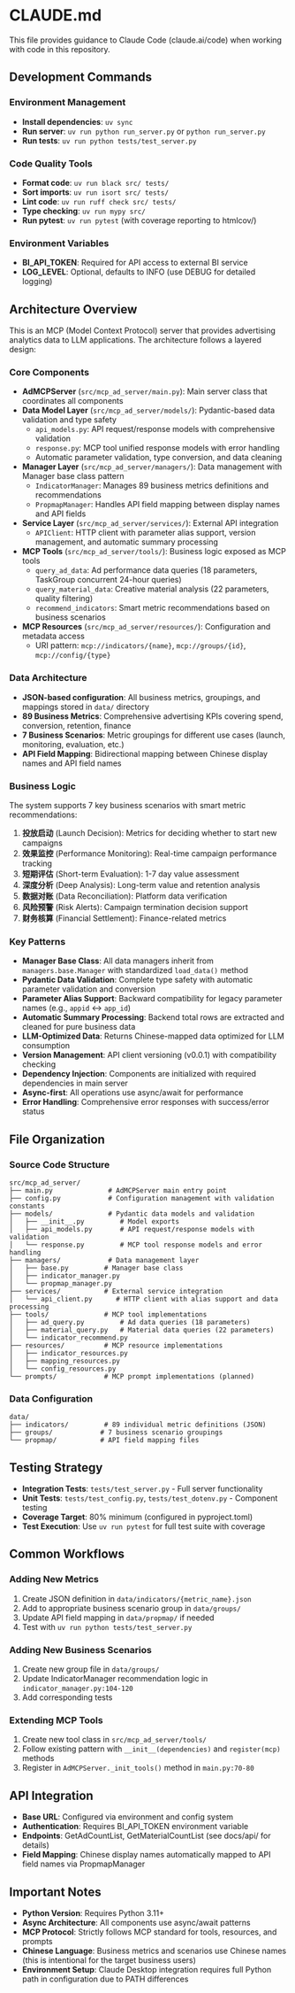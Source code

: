 # CLAUDE.md

This file provides guidance to Claude Code (claude.ai/code) when working with code in this repository.

## Development Commands

### Environment Management
- **Install dependencies**: `uv sync`
- **Run server**: `uv run python run_server.py` or `python run_server.py`
- **Run tests**: `uv run python tests/test_server.py`

### Code Quality Tools
- **Format code**: `uv run black src/ tests/`
- **Sort imports**: `uv run isort src/ tests/`
- **Lint code**: `uv run ruff check src/ tests/`
- **Type checking**: `uv run mypy src/`
- **Run pytest**: `uv run pytest` (with coverage reporting to htmlcov/)

### Environment Variables
- **BI_API_TOKEN**: Required for API access to external BI service
- **LOG_LEVEL**: Optional, defaults to INFO (use DEBUG for detailed logging)

## Architecture Overview

This is an MCP (Model Context Protocol) server that provides advertising analytics data to LLM applications. The architecture follows a layered design:

### Core Components
- **AdMCPServer** (`src/mcp_ad_server/main.py`): Main server class that coordinates all components
- **Data Model Layer** (`src/mcp_ad_server/models/`): Pydantic-based data validation and type safety
  - `api_models.py`: API request/response models with comprehensive validation
  - `response.py`: MCP tool unified response models with error handling
  - Automatic parameter validation, type conversion, and data cleaning
- **Manager Layer** (`src/mcp_ad_server/managers/`): Data management with Manager base class pattern
  - `IndicatorManager`: Manages 89 business metrics definitions and recommendations
  - `PropmapManager`: Handles API field mapping between display names and API fields
- **Service Layer** (`src/mcp_ad_server/services/`): External API integration
  - `APIClient`: HTTP client with parameter alias support, version management, and automatic summary processing
- **MCP Tools** (`src/mcp_ad_server/tools/`): Business logic exposed as MCP tools
  - `query_ad_data`: Ad performance data queries (18 parameters, TaskGroup concurrent 24-hour queries)
  - `query_material_data`: Creative material analysis (22 parameters, quality filtering)
  - `recommend_indicators`: Smart metric recommendations based on business scenarios
- **MCP Resources** (`src/mcp_ad_server/resources/`): Configuration and metadata access
  - URI pattern: `mcp://indicators/{name}`, `mcp://groups/{id}`, `mcp://config/{type}`

### Data Architecture
- **JSON-based configuration**: All business metrics, groupings, and mappings stored in `data/` directory
- **89 Business Metrics**: Comprehensive advertising KPIs covering spend, conversion, retention, finance
- **7 Business Scenarios**: Metric groupings for different use cases (launch, monitoring, evaluation, etc.)
- **API Field Mapping**: Bidirectional mapping between Chinese display names and API field names

### Business Logic
The system supports 7 key business scenarios with smart metric recommendations:
1. **投放启动** (Launch Decision): Metrics for deciding whether to start new campaigns
2. **效果监控** (Performance Monitoring): Real-time campaign performance tracking
3. **短期评估** (Short-term Evaluation): 1-7 day value assessment
4. **深度分析** (Deep Analysis): Long-term value and retention analysis
5. **数据对账** (Data Reconciliation): Platform data verification
6. **风险预警** (Risk Alerts): Campaign termination decision support
7. **财务核算** (Financial Settlement): Finance-related metrics

### Key Patterns
- **Manager Base Class**: All data managers inherit from `managers.base.Manager` with standardized `load_data()` method
- **Pydantic Data Validation**: Complete type safety with automatic parameter validation and conversion
- **Parameter Alias Support**: Backward compatibility for legacy parameter names (e.g., `appid` ↔ `app_id`)
- **Automatic Summary Processing**: Backend total rows are extracted and cleaned for pure business data
- **LLM-Optimized Data**: Returns Chinese-mapped data optimized for LLM consumption
- **Version Management**: API client versioning (v0.0.1) with compatibility checking
- **Dependency Injection**: Components are initialized with required dependencies in main server
- **Async-first**: All operations use async/await for performance
- **Error Handling**: Comprehensive error responses with success/error status

## File Organization

### Source Code Structure
```
src/mcp_ad_server/
├── main.py              # AdMCPServer main entry point
├── config.py            # Configuration management with validation constants
├── models/              # Pydantic data models and validation
│   ├── __init__.py         # Model exports
│   ├── api_models.py       # API request/response models with validation
│   └── response.py         # MCP tool response models and error handling
├── managers/            # Data management layer
│   ├── base.py         # Manager base class
│   ├── indicator_manager.py
│   └── propmap_manager.py
├── services/           # External service integration
│   └── api_client.py      # HTTP client with alias support and data processing
├── tools/              # MCP tool implementations
│   ├── ad_query.py         # Ad data queries (18 parameters)
│   ├── material_query.py   # Material data queries (22 parameters)
│   └── indicator_recommend.py
├── resources/          # MCP resource implementations
│   ├── indicator_resources.py
│   ├── mapping_resources.py
│   └── config_resources.py
└── prompts/            # MCP prompt implementations (planned)
```

### Data Configuration
```
data/
├── indicators/         # 89 individual metric definitions (JSON)
├── groups/            # 7 business scenario groupings
└── propmap/           # API field mapping files
```

## Testing Strategy

- **Integration Tests**: `tests/test_server.py` - Full server functionality
- **Unit Tests**: `tests/test_config.py`, `tests/test_dotenv.py` - Component testing
- **Coverage Target**: 80% minimum (configured in pyproject.toml)
- **Test Execution**: Use `uv run pytest` for full test suite with coverage

## Common Workflows

### Adding New Metrics
1. Create JSON definition in `data/indicators/{metric_name}.json`
2. Add to appropriate business scenario group in `data/groups/`
3. Update API field mapping in `data/propmap/` if needed
4. Test with `uv run python tests/test_server.py`

### Adding New Business Scenarios
1. Create new group file in `data/groups/`
2. Update IndicatorManager recommendation logic in `indicator_manager.py:104-120`
3. Add corresponding tests

### Extending MCP Tools
1. Create new tool class in `src/mcp_ad_server/tools/`
2. Follow existing pattern with `__init__(dependencies)` and `register(mcp)` methods
3. Register in `AdMCPServer._init_tools()` method in `main.py:70-80`

## API Integration

- **Base URL**: Configured via environment and config system
- **Authentication**: Requires BI_API_TOKEN environment variable
- **Endpoints**: GetAdCountList, GetMaterialCountList (see docs/api/ for details)
- **Field Mapping**: Chinese display names automatically mapped to API field names via PropmapManager

## Important Notes

- **Python Version**: Requires Python 3.11+
- **Async Architecture**: All components use async/await patterns
- **MCP Protocol**: Strictly follows MCP standard for tools, resources, and prompts
- **Chinese Language**: Business metrics and scenarios use Chinese names (this is intentional for the target business users)
- **Environment Setup**: Claude Desktop integration requires full Python path in configuration due to PATH differences
